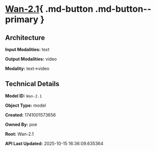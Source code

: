 # [Wan-2.1](https://poe.com/Wan-2.1){ .md-button .md-button--primary }

## Architecture

**Input Modalities:** text

**Output Modalities:** video

**Modality:** text->video


## Technical Details

**Model ID:** `Wan-2.1`

**Object Type:** model

**Created:** 1741001573656

**Owned By:** poe

**Root:** Wan-2.1

**API Last Updated:** 2025-10-15 16:36:09.635364
